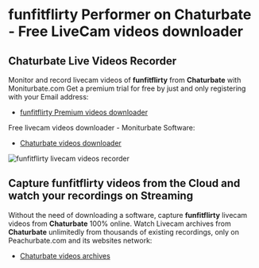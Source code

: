 # funfitflirty Performer on Chaturbate - Free LiveCam videos downloader

## Chaturbate Live Videos Recorder

Monitor and record livecam videos of **funfitflirty** from **Chaturbate** with Moniturbate.com
Get a premium trial for free by just and only registering with your Email address:
* [funfitflirty Premium videos downloader](https://moniturbate.com/request-demo-licence-key.html)

Free livecam videos downloader - Moniturbate Software:
* [Chaturbate videos downloader](https://moniturbate.com/moniturbate-download-software.html)

![funfitflirty livecam videos recorder](https://peachurnet.com/templates/moniturbate-software.png)


## Capture funfitflirty videos from the Cloud and watch your recordings on Streaming

Without the need of downloading a software, capture **funfitflirty** livecam videos from **Chaturbate** 100% online.
Watch Livecam archives from **Chaturbate** unlimitedly from thousands of existing recordings, only on Peachurbate.com and its websites network:
* [Chaturbate videos archives](https://peachurnet.com/)